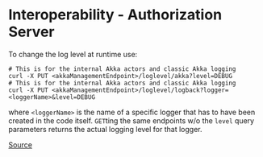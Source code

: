 # Interoperability - Authorization Server

To change the log level at runtime use:

```
# This is for the internal Akka actors and classic Akka logging
curl -X PUT <akkaManagementEndpoint>/loglevel/akka?level=DEBUG
# This is for the internal Akka actors and classic Akka logging
curl -X PUT <akkaManagementEndpoint>/loglevel/logback?logger=<loggerName>&level=DEBUG
```

where `<loggerName>` is the name of a specific logger that has to have been created in the code itself.
`GET`ting the same endpoints w/o the `level` query parameters returns the actual logging level for that logger.

[Source](https://doc.akka.io/docs/akka-management/current/loglevels/logback.html)